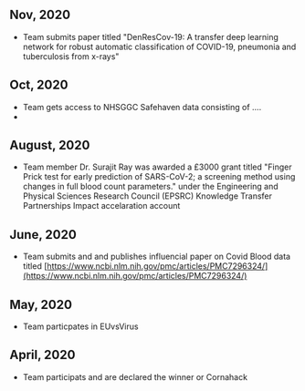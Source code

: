 ## Nov, 2020
 - Team submits paper titled "DenResCov-19: A transfer deep learning network for robust automatic classification of COVID-19, pneumonia and tuberculosis from x-rays"
 
## Oct, 2020
 - Team gets access to NHSGGC Safehaven data consisting of ....
 - 
 
 ## August, 2020
 - Team member Dr. Surajit Ray was awarded a £3000 grant titled "Finger Prick test for early prediction of SARS-CoV-2; a screening method using changes in full blood count parameters." under the Engineering and Physical Sciences Research Council (EPSRC)	 Knowledge Transfer Partnerships Impact accelaration account


## June, 2020
 - Team submits and and publishes influencial paper on Covid Blood data titled [https://www.ncbi.nlm.nih.gov/pmc/articles/PMC7296324/](https://www.ncbi.nlm.nih.gov/pmc/articles/PMC7296324/)

## May, 2020
 - Team particpates in EUvsVirus

## April, 2020
 - Team participats and are declared the winner or Cornahack
